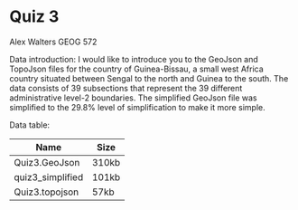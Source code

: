 # Quiz 3
Alex Walters
GEOG 572

Data introduction: I would like to introduce you to the GeoJson and TopoJson files for the country of Guinea-Bissau, a small west Africa country situated between Sengal to the north and Guinea to the south. The data consists of 39 subsections that represent the 39 different administrative level-2 boundaries. The simplified GeoJson file was simplified to the 29.8% level of simplification to make it more simple.

Data table:

Name|Size
------|---------
Quiz3.GeoJson|310kb
quiz3_simplified|101kb
Quiz3.topojson|57kb
